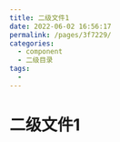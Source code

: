 ```yaml
---
title: 二级文件1
date: 2022-06-02 16:56:17
permalink: /pages/3f7229/
categories:
  - component
  - 二级目录
tags:
  - 
---
```

# 二级文件1
